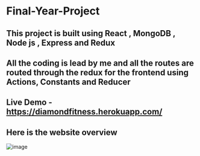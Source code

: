 # Final-Year-Project

## This project is built using React , MongoDB , Node js , Express and Redux

## All the coding is lead by me and all the routes are routed through the redux for the frontend using Actions, Constants and Reducer

## Live Demo - https://diamondfitness.herokuapp.com/

## Here is the website overview

![image](https://user-images.githubusercontent.com/80502023/161034905-f6ce6ab8-3640-4e9c-ac5e-ae07f494bf62.png)
